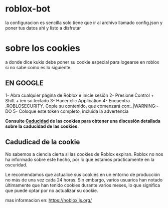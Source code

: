 # roblox-bot
la configuracion es sencilla solo tiene que ir al archivo llamado config.json 
y poner tus datos ahi y listo a disfrutar
# sobre los cookies
a donde dice kukis debe poner su cookie especial para logearse en roblox si no sabe como es lo siguiente:
## EN GOOGLE
1- Abra cualquier página de Roblox e inicie sesión
2- Presione Control + Shift + ien su teclado
3- Hacer clic Application
4- Encuentra .ROBLOSECURITY. Copie su contenido, que comenzará con:_|WARNING:-DO
5- Coloque este token completo, incluida la advertencia

**Consulte [Caducidad](https://noblox.js.org/index.html#cookie-expiration) de las cookies para obtener una discusión detallada sobre la caducidad de las cookies.**
## Cadudicad de la cookie

No sabemos a ciencia cierta si las cookies de Roblox expiran. Roblox no nos ha informado sobre este hecho, por lo que estamos prácticamente en la oscuridad.

Le recomendamos que actualice sus cookies en un entorno de producción no más de una vez cada 24 horas. Sin embargo, varios usuarios han notado últimamente que han tenido cookies durante varios meses, lo que significa que puede optar por no actualizar su cookie.

mas informacion en: https://noblox.js.org/
